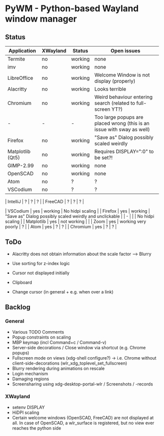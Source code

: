 # PyWM - Python-based Wayland window manager

## Status

| Application            |  XWayland | Status              | Open issues                                              |
|------------------------|-----------|---------------------|----------------------------------------------------------|
| Termite                |    no     | working             |                none                                      |
| imv                    |    no     | working             |                none                                      |
| LibreOffice            |    no     | working             | Welcome Window is not display (properly)                 |
| Alacritty              |    no     | working             | Looks terrible                                           |
| Chromium               |    no     | working             | Weird behaviour entering search (related to full-screen YT?) |
| -                      |    -      | -                   | Too large popups are placed wrong (this is an issue with sway as well) |
| Firefox                |    no     | working             | "Save as" Dialog possibly scaled weirdly                 |
| Matplotlib (Qt5)       |    no     | working             | Requires DISPLAY=":0" to be set?!                        |
| GIMP-2.99              |    no     | working             |                 none                                     |
| OpenSCAD               |    no     | working             |                 none                                     |
| Atom                   |    no     | ?                   | ?                                                        |
| VSCodium               |    no     | ?                   | ?                                                        |

| IntelliJ               |    ?      | ?                   | ?                                                        |
| FreeCAD                |    ?      | ?                   | ?                                                        |

| VSCodium               |    yes    | working             | No hidpi scaling                                         |
| Firefox                |    yes    | working             | "Save as" Dialog possibly scaled weirdly and unclickable |
| -                      |           |                     | No hidpi scaling                                         |
| Matplotlib             |    yes    | not working         |                                                          |
| Zoom                   |    yes    | working very poorly | ?                                                        |
| Atom                   |    yes    | ?                   | ?                                                        |
| Chromium               |    yes    | ?                   | ?                                                        |



## ToDo

- Alacritty does not obtain information about the scale factor --> Blurry

- Use sorting for z-index logic
- Cursor not displayed initially

- Clipboard
- Change cursor (in general + e.g. when over a link)

## Backlog

### General

- Various TODO Comments
- Popup constraints on scaling
- MBP keymap (incl Command+c / Command-v)
- Server-side decorations / Close window via shortcut (e.g. Chrome popups)
- Fullscreen mode on views (xdg-shell configure?) -> i.e. Chrome without client-side-decorations
  (wlr_xdg_toplevel_set_fullscreen)
- Blurry rendering during animations on rescale
- Login mechanism
- Damaging regions
- Screensharing using xdg-desktop-portal-wlr / Screenshots / -records

### XWayland

- setenv DISPLAY
- HiDPI scaling
- Certain welcome windows (OpenSCAD, FreeCAD) are not displayed at all. In case of OpenSCAD, a wlr_surface is registered, but no view ever reaches the python side

